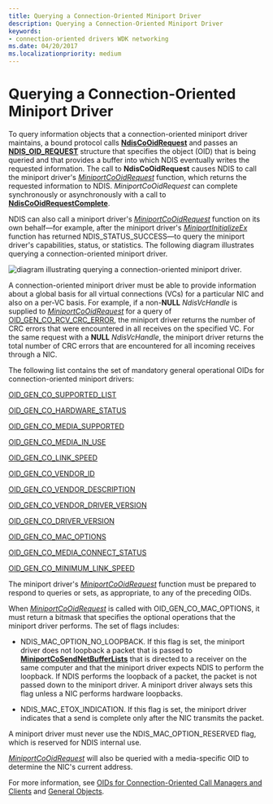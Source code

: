 ```yaml
---
title: Querying a Connection-Oriented Miniport Driver
description: Querying a Connection-Oriented Miniport Driver
keywords:
- connection-oriented drivers WDK networking
ms.date: 04/20/2017
ms.localizationpriority: medium
---
```


# Querying a Connection-Oriented Miniport Driver





To query information objects that a connection-oriented miniport driver maintains, a bound protocol calls [**NdisCoOidRequest**](/windows-hardware/drivers/ddi/ndis/nf-ndis-ndiscooidrequest) and passes an [**NDIS\_OID\_REQUEST**](/windows-hardware/drivers/ddi/oidrequest/ns-oidrequest-ndis_oid_request) structure that specifies the object (OID) that is being queried and that provides a buffer into which NDIS eventually writes the requested information. The call to **NdisCoOidRequest** causes NDIS to call the miniport driver's [*MiniportCoOidRequest*](/windows-hardware/drivers/ddi/ndis/nc-ndis-miniport_co_oid_request) function, which returns the requested information to NDIS. *MiniportCoOidRequest* can complete synchronously or asynchronously with a call to [**NdisCoOidRequestComplete**](/windows-hardware/drivers/ddi/ndis/nf-ndis-ndiscooidrequestcomplete).

NDIS can also call a miniport driver's [*MiniportCoOidRequest*](/windows-hardware/drivers/ddi/ndis/nc-ndis-miniport_co_oid_request) function on its own behalf—for example, after the miniport driver's [*MiniportInitializeEx*](/windows-hardware/drivers/ddi/ndis/nc-ndis-miniport_initialize) function has returned NDIS\_STATUS\_SUCCESS—to query the miniport driver's capabilities, status, or statistics. The following diagram illustrates querying a connection-oriented miniport driver.

![diagram illustrating querying a connection-oriented miniport driver.](images/fig5-3.png)

A connection-oriented miniport driver must be able to provide information about a global basis for all virtual connections (VCs) for a particular NIC and also on a per-VC basis. For example, if a non-**NULL** *NdisVcHandle* is supplied to [*MiniportCoOidRequest*](/windows-hardware/drivers/ddi/ndis/nc-ndis-miniport_co_oid_request) for a query of [OID\_GEN\_CO\_RCV\_CRC\_ERROR](./oid-gen-co-rcv-crc-error.md), the miniport driver returns the number of CRC errors that were encountered in all receives on the specified VC. For the same request with a **NULL** *NdisVcHandle*, the miniport driver returns the total number of CRC errors that are encountered for all incoming receives through a NIC.

The following list contains the set of mandatory general operational OIDs for connection-oriented miniport drivers:

[OID\_GEN\_CO\_SUPPORTED\_LIST](./oid-gen-co-supported-list.md)

[OID\_GEN\_CO\_HARDWARE\_STATUS](./oid-gen-co-hardware-status.md)

[OID\_GEN\_CO\_MEDIA\_SUPPORTED](./oid-gen-co-media-supported.md)

[OID\_GEN\_CO\_MEDIA\_IN\_USE](./oid-gen-co-media-in-use.md)

[OID\_GEN\_CO\_LINK\_SPEED](./oid-gen-co-link-speed.md)

[OID\_GEN\_CO\_VENDOR\_ID](./oid-gen-co-vendor-id.md)

[OID\_GEN\_CO\_VENDOR\_DESCRIPTION](./oid-gen-co-vendor-description.md)

[OID\_GEN\_CO\_VENDOR\_DRIVER\_VERSION](./oid-gen-co-vendor-driver-version.md)

[OID\_GEN\_CO\_DRIVER\_VERSION](./oid-gen-co-driver-version.md)

[OID\_GEN\_CO\_MAC\_OPTIONS](./oid-gen-co-mac-options.md)

[OID\_GEN\_CO\_MEDIA\_CONNECT\_STATUS](./oid-gen-co-media-connect-status.md)

[OID\_GEN\_CO\_MINIMUM\_LINK\_SPEED](./oid-gen-co-minimum-link-speed.md)

The miniport driver's [*MiniportCoOidRequest*](/windows-hardware/drivers/ddi/ndis/nc-ndis-miniport_co_oid_request) function must be prepared to respond to queries or sets, as appropriate, to any of the preceding OIDs.

When [*MiniportCoOidRequest*](/windows-hardware/drivers/ddi/ndis/nc-ndis-miniport_co_oid_request) is called with OID\_GEN\_CO\_MAC\_OPTIONS, it must return a bitmask that specifies the optional operations that the miniport driver performs. The set of flags includes:

-   NDIS\_MAC\_OPTION\_NO\_LOOPBACK. If this flag is set, the miniport driver does not loopback a packet that is passed to [**MiniportCoSendNetBufferLists**](/windows-hardware/drivers/ddi/ndis/nc-ndis-miniport_co_send_net_buffer_lists) that is directed to a receiver on the same computer and that the miniport driver expects NDIS to perform the loopback. If NDIS performs the loopback of a packet, the packet is not passed down to the miniport driver. A miniport driver always sets this flag unless a NIC performs hardware loopbacks.

-   NDIS\_MAC\_ETOX\_INDICATION. If this flag is set, the miniport driver indicates that a send is complete only after the NIC transmits the packet.

A miniport driver must never use the NDIS\_MAC\_OPTION\_RESERVED flag, which is reserved for NDIS internal use.

[*MiniportCoOidRequest*](/windows-hardware/drivers/ddi/ndis/nc-ndis-miniport_co_oid_request) will also be queried with a media-specific OID to determine the NIC's current address.

For more information, see [OIDs for Connection-Oriented Call Managers and Clients](./oids-for-connection-oriented-call-managers-and-clients.md) and [General Objects](/previous-versions/windows/hardware/network/ff546510(v=vs.85)).

 

